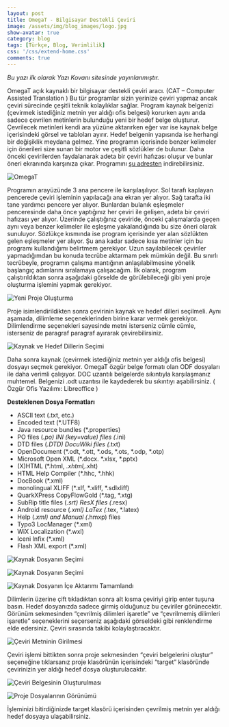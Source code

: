 ```yaml
---
layout: post
title: OmegaT - Bilgisayar Destekli Çeviri
image: /assets/img/blog_images/logo.jpg
show-avatar: true
category: blog
tags: [Türkçe, Blog, Verimlilik]
css: '/css/extend-home.css'
comments: true
---
```


*Bu yazı ilk olarak Yazı Kovanı sitesinde yayınlanmıştır.*

OmegaT açık kaynaklı bir bilgisayar destekli çeviri aracı. (CAT – Computer Assisted Translation ) Bu tür programlar sizin yerinize çeviri yapmaz ancak çeviri sürecinde çeşitli teknik kolaylıklar sağlar. Program kaynak belgenizi (çevirmek istediğiniz metnin yer aldığı ofis belgesi)  korurken aynı anda sadece çevrilen metinlerin bulunduğu yeni bir hedef belge oluşturur. Çevrilecek metinleri kendi ara yüzüne aktarırken eğer var ise kaynak belge içerisindeki görsel ve tabloları ayırır. Hedef belgenin yapısında ise herhangi bir değişiklik meydana gelmez. Yine programın içerisinde benzer kelimeler için önerileri size sunan bir motor ve çeşitli sözlükler de bulunur. Daha önceki çevirilerden faydalanarak adeta bir çeviri hafızası oluşur ve bunlar öneri ekranında karşınıza çıkar.
Programını [şu adresten](http://www.omegat.org/en/downloads.html) indirebilirsiniz. 

![OmegaT](/assets/img/blog_images/omega_t/layout.jpg)


Programın arayüzünde 3 ana pencere ile karşılaşılıyor. Sol tarafı kaplayan pencerede çeviri işleminin yapılacağı ana ekran yer alıyor. Sağ tarafta iki tane yardımcı pencere yer alıyor. Bunlardan bulanık eşleşmeler penceresinde daha önce yaptığınız her çeviri ile gelişen, adeta bir çeviri hafızası yer alıyor. Üzerinde çalıştığınız çeviride, önceki çalışmalarda geçen aynı veya benzer kelimeler ile eşleşme yakalandığında bu size öneri olarak sunuluyor. Sözlükçe kısmında ise program içerisinde yer alan sözlükten gelen eşleşmeler yer alıyor.
Şu ana kadar sadece kısa metinler için bu programı kullandığımı belirtmem gerekiyor. Uzun sayılabilecek çeviriler yapmadığımdan bu konuda tecrübe aktarmam pek mümkün değil. Bu sınırlı tecrübeyle, programın çalışma mantığının anlaşılabilmesine yönelik başlangıç adımlarını sıralamaya çalışacağım.
İlk olarak, program çalıştırıldıktan sonra aşağıdaki görselde de görülebileceği gibi yeni proje oluşturma işlemini yapmak gerekiyor.

![Yeni Proje Oluşturma](/assets/img/blog_images/omega_t/new_project.jpg)

Proje isimlendirildikten sonra çevirinin kaynak ve hedef dilleri seçilmeli. Aynı aşamada, dilimleme seçeneklerinden birine karar vermek gerekiyor. Dilimlendirme seçenekleri sayesinde metni isterseniz cümle cümle, isterseniz de paragraf paragraf ayırarak çevirebilirsiniz.

![Kaynak ve Hedef Dillerin Seçimi](/assets/img/blog_images/omega_t/lang.jpg)

Daha sonra kaynak (çevirmek istediğiniz metnin yer aldığı ofis belgesi) dosyayı seçmek gerekiyor. OmegaT özgür belge formatı olan ODF dosyaları ile daha verimli çalışıyor. DOC uzantılı belgelerde sıkıntıyla karşılaşmanız muhtemel. Belgenizi .odt uzantısı ile kaydederek bu sıkıntıyı aşabilirsiniz. ( Özgür Ofis Yazılımı: Libreoffice )

**Desteklenen Dosya Formatları**
- ASCII text (.txt, etc.)
- Encoded text (*.UTF8)
- Java resource bundles (*.properties)
- PO files (*.po) INI (key=value) files (*.ini)
- DTD files (*.DTD) DocuWiki files (*.txt)
- OpenDocument (*.odt, *.ott, *.ods, *.ots, *.odp, *.otp)
- Microsoft Open XML (*.docx. *.xlsx, *.pptx)
- (X)HTML (*.html, *.xhtml,*.xht)
- HTML Help Compiler (*.hhc, *.hhk)
- DocBook (*.xml)
- monolingual XLIFF (*.xlf, *.xliff, *.sdlxliff)
- QuarkXPress CopyFlowGold (*.tag, *.xtg)
- SubRip title files (*.srt) ResX files (*.resx)
- Android resource (*.xml) LaTex (*.tex, *.latex)
- Help (*.xml) and Manual (*.hmxp) files
- Typo3 LocManager (*.xml)
- WiX Localization (*.wxl)
- Iceni Infix (*.xml)
- Flash XML export (*.xml)


![Kaynak Dosyanın Seçimi](/assets/img/blog_images/omega_t/source.jpg)

![Kaynak Dosyanın Seçimi](/assets/img/blog_images/omega_t/source_2.jpg)

![Kaynak Dosyanın İçe Aktarımı Tamamlandı](/assets/img/blog_images/omega_t/source_3.jpg)

Dilimlerin üzerine çift tıkladıktan sonra alt kısma çeviriyi girip enter tuşuna basın. Hedef  dosyanızda sadece girmiş olduğunuz bu çeviriler görünecektir. Görünüm sekmesinden “çevrilmiş dilimleri işaretle” ve “çevrilmemiş dilimleri işaretle” seçeneklerini seçerseniz aşağıdaki görseldeki gibi renklendirme elde edersiniz. Çeviri sırasında takibi kolaylaştıracaktır.

![Çeviri Metninin Girilmesi](/assets/img/blog_images/omega_t/input.jpg)

Çeviri işlemi bittikten sonra proje sekmesinden “çeviri belgelerini oluştur” seçeneğine tıklarsanız proje klasörünün içerisindeki “target” klasöründe çevirinizin yer aldığı hedef dosya oluşturulacaktır.

![Çeviri Belgesinin Oluşturulması](/assets/img/blog_images/omega_t/create_tr_docs.jpg)


![Proje Dosyalarının Görünümü](/assets/img/blog_images/omega_t/project_docs.jpg)

İşleminizi bitirdiğinizde target klasörü içerisinden çevrilmiş metnin yer aldığı hedef dosyaya ulaşabilirsiniz.


